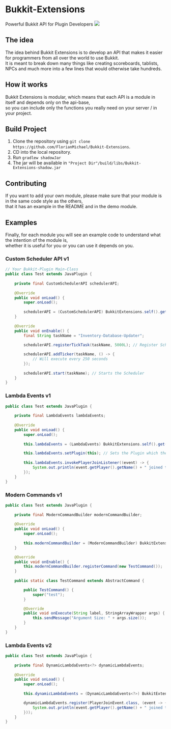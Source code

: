 # Bukkit-Extensions
Powerful Bukkit API for Plugin Developers
[![](https://jitpack.io/v/FlorianMichael/Bukkit-Extensions.svg)](https://jitpack.io/#FlorianMichael/Bukkit-Extensions)

## The idea
The idea behind Bukkit Extensions is to develop an API that makes it easier for programmers from all over the world to use Bukkit. <br>
It is meant to break down many things like creating scoreboards, tablists, NPCs and much more into a few lines that would otherwise take hundreds. <br>

## How it works
Bukkit Extensions is modular, which means that each API is a module in itself and depends only on the api-base, <br>
so you can include only the functions you really need on your server / in your project.

## Build Project
1. Clone the repository using `git clone https://github.com/FlorianMichael/Bukkit-Extensions`.
2. CD into the local repository.
3. Run `gradlew shadowJar`
4. The jar will be available in `"Project Dir"/build/libs/Bukkit-Extensions-shadow.jar`

## Contributing
If you want to add your own module, please make sure that your module is in the same code style as the others, <br>
that it has an example in the README and in the demo module.

## Examples

Finally, for each module you will see an example code to understand what the intention of the module is, <br>
whether it is useful for you or you can use it depends on you.

### Custom Scheduler API v1

```java
// Your Bukkit-Plugin Main-Class
public class Test extends JavaPlugin {
    
    private final CustomSchedulerAPI schedulerAPI;
    
    @Override
    public void onLoad() {
        super.onLoad();
        
        schedulerAPI = (CustomSchedulerAPI) BukkitExtensions.self().get(CustomSchedulerAPI.class);
    }
    
    @Override
    public void onEnable() {
        final String taskName = "Inventory-Database-Updater";
        
        schedulerAPI.registerTickTask(taskName, 5000L); // Register Scheduler with Name and Delay

        schedulerAPI.addTicker(taskName, () -> {
            // Will execute every 250 seconds
        });
        
        schedulerAPI.start(taskName); // Starts the Scheduler
    }
}
```

### Lambda Events v1

```java
public class Test extends JavaPlugin {
    
    private final LambdaEvents lambdaEvents;
    
    @Override
    public void onLoad() {
        super.onLoad();
        
        this.lambdaEvents = (LambdaEvents) BukkitExtensions.self().get(LambdaEvents.class);

        this.lambdaEvents.setPlugin(this); // Sets the Plugin which the listeners are loaded in, default the Bukkit Extensions Loader Plugin
        
        this.lambdaEvents.invokePlayerJoinListener((event) -> {
            System.out.println(event.getPlayer().getName() + " joined the Server");
        });
    }
}
```

### Modern Commands v1

```java
public class Test extends JavaPlugin {
    
    private final ModernCommandBuilder modernCommandBuilder;
    
    @Override
    public void onLoad() {
        super.onLoad();
        
        this.modernCommandBuilder = (ModernCommandBuilder) BukkitExtensions.self().get(ModernCommandBuilder.class);
    }

    @Override
    public void onEnable() {
        this.modernCommandBuilder.registerCommand(new TestCommand());
    }
    
    public static class TestCommand extends AbstractCommand {

        public TestCommand() {
            super("test");
        }

        @Override
        public void onExecute(String label, StringArrayWrapper args) {
            this.sendMessage("Argument Size: " + args.size());
        }
    }
}
```

### Lambda Events v2

```java
public class Test extends JavaPlugin {
    
    private final DynamicLambdaEvents<?> dynamicLambdaEvents;
    
    @Override
    public void onLoad() {
        super.onLoad();
        
        this.dynamicLambdaEvents = (DynamicLambdaEvents<?>) BukkitExtensions.self().get(DynamicLambdaEvents.class);

        dynamicLambdaEvents.register(PlayerJoinEvent.class, (event -> {
            System.out.println(event.getPlayer().getName() + " joined the Server");
        }));
    }
}
```
